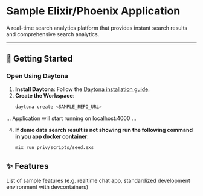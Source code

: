 # Sample Elixir/Phoenix Application

A real-time search analytics platform that provides instant search results and comprehensive search analytics.

---

## 🚀 Getting Started  

### Open Using Daytona  

1. **Install Daytona**: Follow the [Daytona installation guide](https://www.daytona.io/docs/installation/installation/).  
2. **Create the Workspace**:  
   ```bash  
   daytona create <SAMPLE_REPO_URL> 
   ```  

... Application will start running on localhost:4000 ...


4. **If demo data search result is not showing run the following command in you app docker container**:  
   ```bash  
   mix run priv/scripts/seed.exs
   ```  




## ✨ Features  

List of sample features (e.g. realtime chat app, standardized development environment with devcontainers)